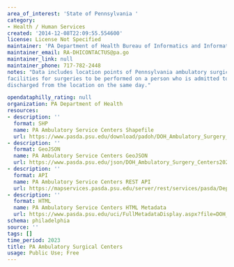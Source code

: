 ```yaml
---
area_of_interest: 'State of Pennsylvania '
category:
- Health / Human Services
created: '2014-12-08T22:09:55.554600'
license: License Not Specified
maintainer: 'PA Department of Health Bureau of Informatics and Information Technology'
maintainer_email: RA-DHICONTACTUS@pa.go
maintainer_link: null
maintainer_phone: 717-782-2448
notes: "Data includes location points of Pennsylvania ambulatory surgical centers,
facilities for surgeries to be performed on a person who is admitted to and
discharged from the location on the same day."

opendataphilly_rating: null
organization: PA Department of Health
resources:
- description: ''
  format: SHP
  name: PA Ambulatory Service Centers Shapefile
  url: https://www.pasda.psu.edu/download/padoh/DOH_Ambulatory_Surgery_Centers202311.zip
- description: ''
  format: GeoJSON
  name: PA Ambulatory Service Centers GeoJSON
  url: https://www.pasda.psu.edu/json/DOH_Ambulatory_Surgery_Centers202311.geojson
- description: ''
  format: API
  name: PA Ambulatory Service Centers REST API
  url: https://mapservices.pasda.psu.edu/server/rest/services/pasda/DepHealth/MapServer
- description: ''
  format: HTML
  name: PA Ambulatory Service Centers HTML Metadata
  url: https://www.pasda.psu.edu/uci/FullMetadataDisplay.aspx?file=DOH_Ambulatory_Surgery_Centers202311.xml
schema: philadelphia
source: ''
tags: []
time_period: 2023
title: PA Ambulatory Surgical Centers
usage: Public Use; Free
---
```

